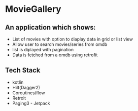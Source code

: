 # MovieGallery

## An application which shows: 
- List of movies with option to diaplay data in grid or list view
- Allow user to search movies/series from omdb
- list is diplayed with pagination
- Data is fetched from a omdb using retrofit

## Tech Stack
- kotlin
- Hilt(Dagger2)
- Coroutines/flow
- Retroit
- Paging3 - Jetpack
